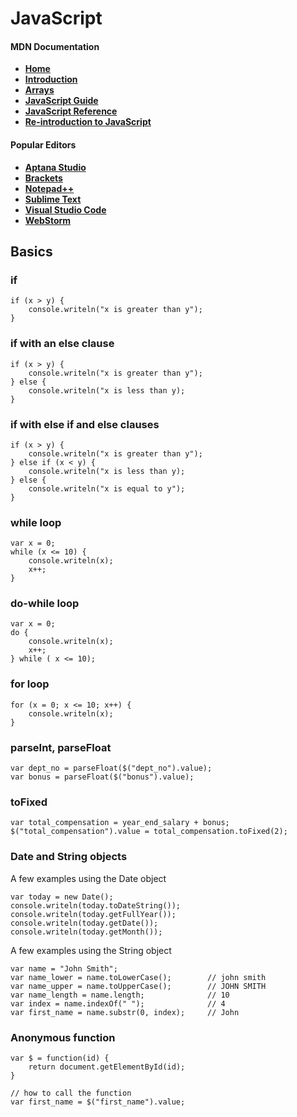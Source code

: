 # JavaScript

#### MDN Documentation

- **<a href="https://developer.mozilla.org/en-US/" target="_blank">Home</a>**
- **<a href="https://developer.mozilla.org/en-US/docs/Web/JavaScript/Guide/Introduction" target="_blank">Introduction</a>**
- **<a href="https://developer.mozilla.org/en-US/docs/Web/JavaScript/Reference/Global_Objects/Array" target="_blank">Arrays</a>**
- **<a href="https://developer.mozilla.org/en-US/docs/Web/JavaScript/Guide" target="_blank">JavaScript Guide</a>**
- **<a href="https://developer.mozilla.org/en-US/docs/Web/JavaScript/Reference" target="_blank">JavaScript Reference</a>**
- **<a href="https://developer.mozilla.org/en-US/docs/Web/JavaScript/A_re-introduction_to_JavaScript" target="_blank">Re-introduction to JavaScript</a>**

#### Popular Editors

- **<a href="http://www.aptana.com/" target="_blank">Aptana Studio</a>**
- **<a href="http://brackets.io/" target="_blank">Brackets</a>**
- **<a href="http://notepad-plus-plus.org/" target="_blank">Notepad++</a>**
- **<a href="http://www.sublimetext.com/" target="_blank">Sublime Text</a>**
- **<a href="https://code.visualstudio.com/" target="_blank">Visual Studio Code</a>**
- **<a href="http://www.jetbrains.com/webstorm/" target="_blank">WebStorm</a>**

## Basics

### if
	if (x > y) {
		console.writeln("x is greater than y");
	}

### if with an else clause
	if (x > y) {
		console.writeln("x is greater than y");
	} else {
		console.writeln("x is less than y);
	}

### if with else if and else clauses
	if (x > y) {
		console.writeln("x is greater than y");
	} else if (x < y) {
		console.writeln("x is less than y);
	} else {
		console.writeln("x is equal to y");
	}

### while loop
	var x = 0;
	while (x <= 10) {
		console.writeln(x);
		x++;
	}

### do-while loop
	var x = 0;
	do {
		console.writeln(x);
		x++;
	} while ( x <= 10);

### for loop
	for (x = 0; x <= 10; x++) {
		console.writeln(x);
	}

### parseInt, parseFloat
	var dept_no = parseFloat($("dept_no").value);
    var bonus = parseFloat($("bonus").value);

### toFixed
	var total_compensation = year_end_salary + bonus;
    $("total_compensation").value = total_compensation.toFixed(2);

### Date and String objects

A few examples using the Date object

	var today = new Date();
	console.writeln(today.toDateString());
	console.writeln(today.getFullYear());
	console.writeln(today.getDate());
	console.writeln(today.getMonth());

A few examples using the String object

	var name = "John Smith";
	var name_lower = name.toLowerCase();		// john smith
	var name_upper = name.toUpperCase();		// JOHN SMITH
	var name_length = name.length;				// 10
	var index = name.indexOf(" ");				// 4
	var first_name = name.substr(0, index);		// John

### Anonymous function

	var $ = function(id) {
		return document.getElementById(id);
	}

	// how to call the function
	var first_name = $("first_name").value;
